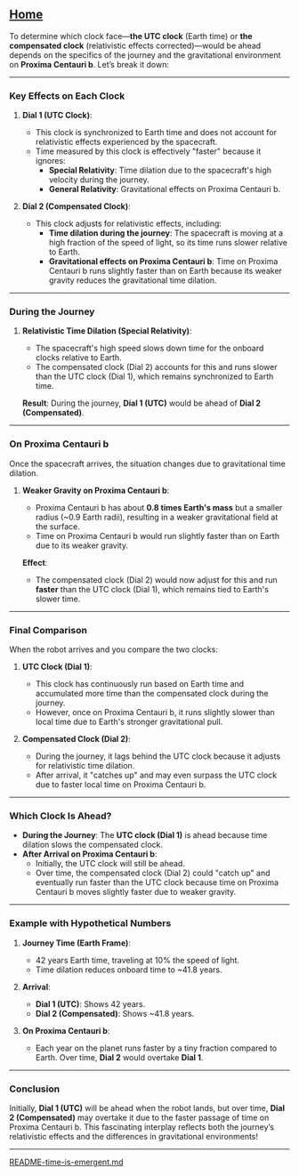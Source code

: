 [Home](https://t2m.io/VwvDcuw)
---

To determine which clock face—**the UTC clock** (Earth time) or **the compensated clock** (relativistic effects corrected)—would be ahead depends on the specifics of the journey and the gravitational environment on **Proxima Centauri b**. Let’s break it down:

---

### **Key Effects on Each Clock**

1. **Dial 1 (UTC Clock)**:
   - This clock is synchronized to Earth time and does not account for relativistic effects experienced by the spacecraft.
   - Time measured by this clock is effectively "faster" because it ignores:
     - **Special Relativity**: Time dilation due to the spacecraft's high velocity during the journey.
     - **General Relativity**: Gravitational effects on Proxima Centauri b.

2. **Dial 2 (Compensated Clock)**:
   - This clock adjusts for relativistic effects, including:
     - **Time dilation during the journey**: The spacecraft is moving at a high fraction of the speed of light, so its time runs slower relative to Earth.
     - **Gravitational effects on Proxima Centauri b**: Time on Proxima Centauri b runs slightly faster than on Earth because its weaker gravity reduces the gravitational time dilation.

---

### **During the Journey**
1. **Relativistic Time Dilation (Special Relativity)**:
   - The spacecraft's high speed slows down time for the onboard clocks relative to Earth.
   - The compensated clock (Dial 2) accounts for this and runs slower than the UTC clock (Dial 1), which remains synchronized to Earth time.

   **Result**: During the journey, **Dial 1 (UTC)** would be ahead of **Dial 2 (Compensated)**.

---

### **On Proxima Centauri b**
Once the spacecraft arrives, the situation changes due to gravitational time dilation.

1. **Weaker Gravity on Proxima Centauri b**:
   - Proxima Centauri b has about **0.8 times Earth's mass** but a smaller radius (~0.9 Earth radii), resulting in a weaker gravitational field at the surface.
   - Time on Proxima Centauri b would run slightly faster than on Earth due to its weaker gravity.

   **Effect**: 
   - The compensated clock (Dial 2) would now adjust for this and run **faster** than the UTC clock (Dial 1), which remains tied to Earth's slower time.

---

### **Final Comparison**
When the robot arrives and you compare the two clocks:
1. **UTC Clock (Dial 1)**:
   - This clock has continuously run based on Earth time and accumulated more time than the compensated clock during the journey.
   - However, once on Proxima Centauri b, it runs slightly slower than local time due to Earth's stronger gravitational pull.

2. **Compensated Clock (Dial 2)**:
   - During the journey, it lags behind the UTC clock because it adjusts for relativistic time dilation.
   - After arrival, it "catches up" and may even surpass the UTC clock due to faster local time on Proxima Centauri b.

---

### **Which Clock Is Ahead?**
- **During the Journey**: The **UTC clock (Dial 1)** is ahead because time dilation slows the compensated clock.
- **After Arrival on Proxima Centauri b**:
  - Initially, the UTC clock will still be ahead.
  - Over time, the compensated clock (Dial 2) could "catch up" and eventually run faster than the UTC clock because time on Proxima Centauri b moves slightly faster due to weaker gravity.

---

### **Example with Hypothetical Numbers**
1. **Journey Time (Earth Frame)**:
   - 42 years Earth time, traveling at 10% the speed of light.
   - Time dilation reduces onboard time to ~41.8 years.

2. **Arrival**:
   - **Dial 1 (UTC)**: Shows 42 years.
   - **Dial 2 (Compensated)**: Shows ~41.8 years.

3. **On Proxima Centauri b**:
   - Each year on the planet runs faster by a tiny fraction compared to Earth. Over time, **Dial 2** would overtake **Dial 1**.

---

### **Conclusion**
Initially, **Dial 1 (UTC)** will be ahead when the robot lands, but over time, **Dial 2 (Compensated)** may overtake it due to the faster passage of time on Proxima Centauri b. This fascinating interplay reflects both the journey’s relativistic effects and the differences in gravitational environments!


---

[README-time-is-emergent.md](https://t2m.io/oX2nZS2)
